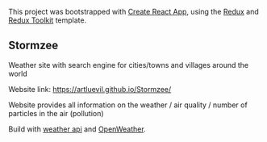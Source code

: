 This project was bootstrapped with [Create React App](https://github.com/facebook/create-react-app), using the [Redux](https://redux.js.org/) and [Redux Toolkit](https://redux-toolkit.js.org/) template.

## Stormzee

Weather site with search engine for cities/towns and villages around the world

Website link: https://artluevil.github.io/Stormzee/

Website provides all information on the weather / air quality / number of particles in the air (pollution)

Build with [weather api](https://www.weatherapi.com/) and [OpenWeather](https://openweathermap.org/api).
